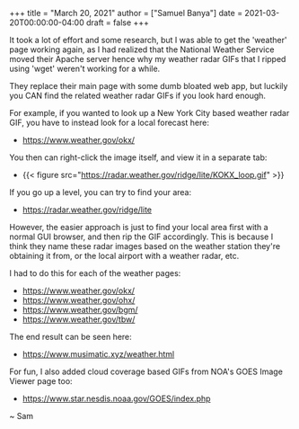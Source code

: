 +++
title = "March 20, 2021"
author = ["Samuel Banya"]
date = 2021-03-20T00:00:00-04:00
draft = false
+++

It took a lot of effort and some research, but I was able to get the 'weather' page working again, as I had realized that the National Weather
Service moved their Apache server hence why my weather radar GIFs that I ripped using 'wget' weren't working for a while.

They replace their main page with some dumb bloated web app, but luckily you CAN find the related weather radar GIFs if you look hard enough.

For example, if you wanted to look up a New York City based weather radar GIF, you have to instead look for a local forecast here:

-   <https://www.weather.gov/okx/>

You then can right-click the image itself, and view it in a separate tab:

-   {{< figure src="https://radar.weather.gov/ridge/lite/KOKX_loop.gif" >}}

If you go up a level, you can try to find your area:

-   <https://radar.weather.gov/ridge/lite>

However, the easier approach is just to find your local area first with a normal GUI browser, and then rip the GIF accordingly. This is
because I think they name these radar images based on the weather station they're obtaining it from, or the local airport with a weather
radar, etc.

I had to do this for each of the weather pages:

-   <https://www.weather.gov/okx/>
-   <https://www.weather.gov/ohx/>
-   <https://www.weather.gov/bgm/>
-   <https://www.weather.gov/tbw/>

The end result can be seen here:

-   <https://www.musimatic.xyz/weather.html>

For fun, I also added cloud coverage based GIFs from NOA's GOES Image Viewer page too:

-   <https://www.star.nesdis.noaa.gov/GOES/index.php>

~ Sam